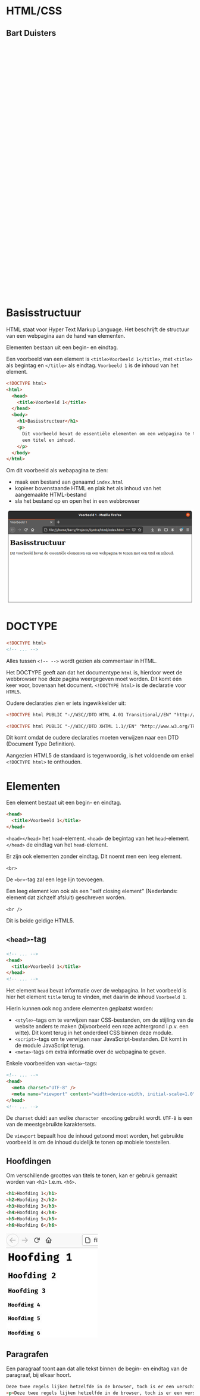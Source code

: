 <br/>
<br/>
<br/>
<br/>
<br/>
<br/>
<br/>
<br/>
<br/>
<br/>
<br/>

# HTML/CSS

## Bart Duisters

<br/>
<br/>
<br/>
<br/>
<br/>
<br/>
<br/>
<br/>
<br/>
<br/>
<br/>
<br/>
<br/>
<br/>
<br/>
<br/>
<br/>
<br/>
<br/>
<br/>
<br/>
<br/>
<br/>
<br/>
<br/>
<br/>
<br/>
<br/>
<br/>
<br/>
<br/>
<br/>
<br/>
<br/>
<br/>
<br/>
<br/>
<br/>
<br/>

# Basisstructuur

HTML staat voor Hyper Text Markup Language. Het beschrijft de structuur van een
webpagina aan de hand van elementen.

Elementen bestaan uit een begin- en eindtag.

Een voorbeeld van een element is `<title>Voorbeeld 1</title>`, met `<title>` als
begintag en `</title>` als eindtag. `Voorbeeld 1` is de inhoud van het element.

```html
<!DOCTYPE html>
<html>
  <head>
    <title>Voorbeeld 1</title>
  </head>
  <body>
    <h1>Basisstructuur</h1>
    <p>
      Dit voorbeeld bevat de essentiële elementen om een webpagina te tonen met
      een titel en inhoud.
    </p>
  </body>
</html>
```

Om dit voorbeeld als webapagina te zien:

- maak een bestand aan genaamd `index.html`
- kopieer bovenstaande HTML en plak het als inhoud van het aangemaakte HTML-bestand
- sla het bestand op en open het in een webbrowser

![voorbeeld-1](assets/voorbeeld-1.jpeg)

# DOCTYPE

```html
<!DOCTYPE html>
<!-- ... -->
```

Alles tussen `<!-- -->` wordt gezien als commentaar in HTML.

Het DOCTYPE geeft aan dat het documentype `html` is, hierdoor weet de webbrowser
hoe deze pagina weergegeven moet worden. Dit komt één keer voor,
bovenaan het document. `<!DOCTYPE html>` is de declaratie voor `HTML5`.

Oudere declaraties zien er iets ingewikkelder uit:

```html
<!DOCTYPE html PUBLIC "-//W3C//DTD HTML 4.01 Transitional//EN" "http://www.w3.org/TR/html4/loose.dtd">
```

```html
<!DOCTYPE html PUBLIC "-//W3C//DTD XHTML 1.1//EN" "http://www.w3.org/TR/xhtml11/DTD/xhtml11.dtd">
```

Dit komt omdat de oudere declaraties moeten verwijzen naar een DTD
(Document Type Definition).

Aangezien HTML5 de standaard is tegenwoordig, is het voldoende om enkel
`<!DOCTYPE html>` te onthouden.

# Elementen

Een element bestaat uit een begin- en eindtag.

```html
<head>
  <title>Voorbeeld 1</title>
</head>
```

`<head></head>` het `head`-element.
`<head>` de begintag van het `head`-element.
`</head>` de eindtag van het `head`-element.

Er zijn ook elementen zonder eindtag. Dit noemt men een leeg element.

`<br>`

De `<br>`-tag zal een lege lijn toevoegen.

Een leeg element kan ook als een "self closing element"
(Nederlands: element dat zichzelf afsluit) geschreven worden.

`<br />`

Dit is beide geldige HTML5.

## `<head>`-tag

```html
<!-- ... -->
<head>
  <title>Voorbeeld 1</title>
</head>
<!-- ... -->
```

Het element `head` bevat informatie over de webpagina. In het voorbeeld is hier
het element `title` terug te vinden, met daarin de inhoud `Voorbeeld 1`.

Hierin kunnen ook nog andere elementen geplaatst worden:

- `<style>`-tags om te verwijzen naar CSS-bestanden, om de stijling van de
  website anders te maken (bijvoorbeeld een roze achtergrond i.p.v. een witte).
  Dit komt terug in het onderdeel CSS binnen deze module.
- `<script>`-tags om te verwijzen naar JavaScript-bestanden. Dit komt in de
  module JavaScript terug.
- `<meta>`-tags om extra informatie over de webpagina te geven.

Enkele voorbeelden van `<meta>`-tags:

```html
<!-- ... -->
<head>
  <meta charset="UTF-8" />
  <meta name="viewport" content="width=device-width, initial-scale=1.0" />
</head>
<!-- ... -->
```

De `charset` duidt aan welke `character encoding` gebruikt wordt. `UTF-8` is
een van de meestgebruikte karaktersets.

De `viewport` bepaalt hoe de inhoud getoond moet worden, het gebruikte voorbeeld
is om de inhoud duidelijk te tonen op mobiele toestellen.

## Hoofdingen

Om verschillende groottes van titels te tonen, kan er gebruik gemaakt worden van
`<h1>` t.e.m. `<h6>`.

```html
<h1>Hoofding 1</h1>
<h2>Hoofding 2</h2>
<h3>Hoofding 3</h3>
<h4>Hoofding 4</h4>
<h5>Hoofding 5</h5>
<h6>Hoofding 6</h6>
```

![voorbeeld-2](assets/voorbeeld-2.jpeg)

## Paragrafen

Een paragraaf toont aan dat alle tekst binnen de begin- en eindtag van de
paragraaf, bij elkaar hoort.

```html
Deze twee regels lijken hetzelfde in de browser, toch is er een verschil!
<p>Deze twee regels lijken hetzelfde in de browser, toch is er een verschil!</p>
```

De tweede regel omschrijft voor de browser dat hetgeen getoond wordt, in de
context van een paragraaf is. De eerste regel toont gewoon een regel tekst.
De browser heeft geen informatie over wat de tekst voorstelt.

![voorbeeld-3](assets/voorbeeld-3.jpeg)

## Links

Via links, hyperlinks, kan verwezen worden naar andere elementen of
volledige andere pagina's.

```html
<a href="https://9gag.com/gag/a9W9WyL">Dit is de getoonde tekst.</a>
```

Merk op dat een link die nog niet bezocht is, blauw is. En zodra de link
bezocht is, wordt deze paars. Dit wordt automatisch afgehandeld.

![voorbeeld-4](assets/voorbeeld-4.jpeg)
![voorbeeld-5](assets/voorbeeld-5.jpeg)

## Afbeeldingen

```html
<img
  src="https://img-9gag-fun.9cache.com/photo/a9W9WyL_700bwp.webp"
  alt="Een meme van iemand"
/>
```

De `<img>`-tag is een leeg element. In het voorbeeld wordt geopteerd voor de
`self closing` variant.

`src` geeft de `source` (Nederlands: bron) aan waar de afbeelding gevonden kan
worden.

`alt` geeft de **alt**ernatieve tekst aan die getoond moet worden indien de
afbeelding te traag wordt ingeladen.

# Attributen

Elementen kunnen attributen bevatten. In de bovenstaande voorbeelden is dit
terug te vinden bij:

```html
<meta charset="UTF-8" />
<!-- charset is een attribuut met als waarde "UTF-8" -->

<meta name="viewport" content="width=device-width, initial-scale=1.0" />
<!-- name is een attribuut met als waarde "viewport" -->
<!-- content is een attribuut met als waarde "width=device-width, initial-scale=1.0" -->
```

```html
<a href="https://9gag.com/gag/a9W9WyL">Dit is de getoonde tekst.</a>
<!-- href is een attribuut met als waarde de locatie van de website -->
```

```html
<img
  src="https://img-9gag-fun.9cache.com/photo/a9W9WyL_700bwp.webp"
  alt="Een meme van iemand"
/>
<!-- src is een attribuut met als waarde de afbeelding die getoond moet worden -->
<!-- alt is een attribuut met als waarde de tekst die getoond moet worden -->
```

# Lijsten

Er zijn twee soorten lijsten:

- Lijsten met ordering (Engels: ordered list)
- Lijsten zonder ordering (Engels: unordered list)

**O**rdered **L**ist, `<ol>`-element wordt gebruikt om een lijst met nummers
te tonen.

**U**nordered **L**ist, `<ul>`-element wordt gebruikt om een lijst zonder
nummers te tonen.

In beide gevallen kan een item toegevoegd worden, een **L**ist **I**tem: `<li>`.

```html
<h1>Cursisten</h1>

<ul>
  <li>Kwik</li>
  <li>Kwek</li>
  <li>Kwak</li>
</ul>

<h1>Cursisten</h1>

<ol>
  <li>Kwik</li>
  <li>Kwek</li>
  <li>Kwak</li>
</ol>
```

# Tabellen

Een tabel is een samenstelling uit verschillende elementen.

`<table>`: tussen de begin- en eindtag van het `table`-element, staan de andere
element.
`<tr>`: **t**able **r**ow, dit geeft aan dat het om één rij van de tabel gaat.
`<th>`: **t**able **h**eader, dit geeft aan dat het om een hoofdingelement gaat.
`<td>`: **t**able **d**ata, dit geeft aan dat het om een gewone cel in de tabel
gaat.

De elementen `<th>` en `<td>` zijn beide één cel in de tabel. Maar het
`<th>`-element zal de inhoud vetgedrukt maken en centreren. Het `<td>`-element
zal de inhoud links centreren.

De randen van de tabel kunnen zichtbaar gemaakt worden met CSS, dit wordt later
bekeken.

```html
<table>
  <tr>
    <th>Voornaam</th>
    <th>Achternaam</th>
    <th>Leeftijd</th>
  </tr>
  <tr>
    <td>Bart</td>
    <td>Duisters</td>
    <td>29</td>
  </tr>
  <tr>
    <td>Mark</td>
    <td>Duisters</td>
    <td>29</td>
  </tr>
</table>
```

![voorbeeld-6](assets/voorbeeld-6.jpeg)

```html
<table>
  <tr>
    <th colspan="2">Naam</th>
    <th>Leeftijd</th>
  </tr>
  <tr>
    <td>Bart</td>
    <td rowspan="2">Duisters</td>
    <td>29</td>
  </tr>
  <tr>
    <td>Mark</td>
    <td>29</td>
  </tr>
</table>
```

![voorbeeld-7](assets/voorbeeld-7.jpeg)

De attributen 'colspan' en 'rowspan', geven aan hoeveel kolommen en rijen
gebruikt zullen worden door de data.

# Tekstopmaak

Het is mogelijk om de tekstopmaak te wijzigen met HTML-elementen.
Het is ook mogelijk om de tekstopmaak te wijzigen via CSS (module CSS).

```html
<b>b - bold / vetgedrukt</b>
```

```html
<strong>strong - belangrijke tekst</strong>
```

```html
<i>i - italic / cursief / schuingedrukt</i>
```

```html
<em>em - emphasized / benadrukt</em>
```

```html
sub <sub> subscript</sub> & sup <sup>superscript</sup>
```

```html
<mark>mark - markeren</mark>
```

```html
<del>del - delete / doorstreept</del>
```

```html
<ins>ins - insert / onderstreept</ins>
```

![voorbeeld-8](assets/voorbeeld-8.jpeg)

# Elementen: block & inline

Het is belangrijk om te begrijpen dat het plaatsen van HTML-elementen in een .html-bestand, niet aangeeft hoe de elementen getoond worden in de pagina die getoond wordt in de browser.

HTML-elementen hebben standaard een `display`-waarde. Er zijn twee mogelijke waarden: `block` en `inline`.

Het plaatsen van twee block-elementen onder elkaar of naast elkaar in het .html-bestand heeft niks te maken met hoe het getoond wordt in de browser. Ze worden onder elkaar getoond in de browser.

Het plaatsen van twee inline-elementen onder elkaar of naast elkaar in het .html-bestand heeft niks te maken met hoe het getoond wordt in de browser. Ze worden naast elkaar getoond in de browser.

## Block

Een element met als `display`-waarde `block` start altijd op een nieuwe regel en neemt de volledige beschikbare ruimte (links en rechts) in beslag.

Een voorbeeld is het `<div>`-element.

```html
<div>Eerste element</div>
<div>Tweede element</div>
```

![voorbeeld-9](assets/voorbeeld-9.jpeg)

Alle elementen met als `display`-waarde `block`:

`<address>`
`<article>`
`<aside>`
`<blockquote>`
`<canvas>`
`<dd>`
`<div>`
`<dl>`
`<dt>`
`<fieldset>`
`<figcaption>`
`<figure>`
`<footer>`
`<form>`
`<h1>-<h6>`
`<header>`
`<hr>`
`<li>`
`<main>`
`<nav>`
`<noscript>`
`<ol>`
`<p>`
`<pre>`
`<section>`
`<table>`
`<tfoot>`
`<ul>`
`<video>`

## Inline

Een element met als `display`-waarde `inline` plaatst de inhoud op dezelfde regel en neemt zo veel ruimte in als nodig is voor de inhoud.

Een voorbeeld is het `span`-element.

```html
<span>Eerste element</span> <span>Tweede element</span>
```

![voorbeeld-10](assets/voorbeeld-10.jpeg)

Alle elementen met als `display`-waarde `inline`:

`<a>`
`<abbr>`
`<acronym>`
`<b>`
`<bdo>`
`<big>`
`<br>`
`<button>`
`<cite>`
`<code>`
`<dfn>`
`<em>`
`<i>`
`<img>`
`<input>`
`<kbd>`
`<label>`
`<map>`
`<object>`
`<output>`
`<q>`
`<samp>`
`<script>`
`<select>`
`<small>`
`<span>`
`<strong>`
`<sub>`
`<sup>`
`<textarea>`
`<time>`
`<tt>`
`<var>`

# Semantische elementen

Vergelijk onderstaande HTML, bekijk specifiek de elementen in het `<body>`-element.

```html
<!DOCTYPE html>
<html lang="en">
  <head>
    <meta charset="UTF-8" />
    <meta name="viewport" content="width=device-width, initial-scale=1.0" />
    <title>Document</title>
  </head>

  <body>
    <div class="header">Een header</div>
    <div class="nav">
      <a href="#section1">Ga naar sectie 1</a>
      <a href="#section2">Ga naar sectie 2</a>
    </div>
    <div id="section1">
      <h1>Sectie 1</h1>
      <div>
        Lorem ipsum dolor sit amet, consectetur adipiscing elit. Fusce sit amet
        sem erat. Phasellus pellentesque nisl lorem, a lacinia dolor lacinia at.
        Maecenas interdum sapien ut tellus porttitor pellentesque. Nam nec risus
        vitae lacus porttitor porta. Fusce vitae dolor vel lorem aliquet
        porttitor varius ut odio. Nulla vel neque mi. Quisque et magna ut libero
        semper luctus. Phasellus interdum libero vel dolor tincidunt pulvinar.
        Curabitur commodo condimentum facilisis. Ut tempus tortor in sodales
        dapibus. Nam suscipit nisl non purus aliquam ornare. Donec vestibulum
        dignissim lorem, vitae venenatis enim finibus vel. Nulla scelerisque
        laoreet ligula et hendrerit. Sed ac porta ligula.
      </div>
    </div>
    <div id="section2">
      <h1>Sectie 2</h1>
      <div>
        Lorem ipsum dolor sit amet, consectetur adipiscing elit. Fusce sit amet
        sem erat. Phasellus pellentesque nisl lorem, a lacinia dolor lacinia at.
        Maecenas interdum sapien ut tellus porttitor pellentesque. Nam nec risus
        vitae lacus porttitor porta. Fusce vitae dolor vel lorem aliquet
        porttitor varius ut odio. Nulla vel neque mi. Quisque et magna ut libero
        semper luctus. Phasellus interdum libero vel dolor tincidunt pulvinar.
        Curabitur commodo condimentum facilisis. Ut tempus tortor in sodales
        dapibus. Nam suscipit nisl non purus aliquam ornare. Donec vestibulum
        dignissim lorem, vitae venenatis enim finibus vel. Nulla scelerisque
        laoreet ligula et hendrerit. Sed ac porta ligula.
      </div>
    </div>
    <div class="footer">Een footer</div>
  </body>
</html>
```

```html
<!DOCTYPE html>
<html lang="en">
  <head>
    <meta charset="UTF-8" />
    <meta name="viewport" content="width=device-width, initial-scale=1.0" />
    <title>Document</title>
  </head>

  <body>
    <header>Een header</header>
    <nav>
      <a href="#section1">Ga naar sectie 1</a>
      <a href="#section2">Ga naar sectie 2</a>
    </nav>
    <section id="section1">
      <h1>Sectie 1</h1>
      <p>
        Lorem ipsum dolor sit amet, consectetur adipiscing elit. Fusce sit amet
        sem erat. Phasellus pellentesque nisl lorem, a lacinia dolor lacinia at.
        Maecenas interdum sapien ut tellus porttitor pellentesque. Nam nec risus
        vitae lacus porttitor porta. Fusce vitae dolor vel lorem aliquet
        porttitor varius ut odio. Nulla vel neque mi. Quisque et magna ut libero
        semper luctus. Phasellus interdum libero vel dolor tincidunt pulvinar.
        Curabitur commodo condimentum facilisis. Ut tempus tortor in sodales
        dapibus. Nam suscipit nisl non purus aliquam ornare. Donec vestibulum
        dignissim lorem, vitae venenatis enim finibus vel. Nulla scelerisque
        laoreet ligula et hendrerit. Sed ac porta ligula.
      </p>
    </section>
    <section id="section2">
      <h1>Sectie 2</h1>
      <p>
        Lorem ipsum dolor sit amet, consectetur adipiscing elit. Fusce sit amet
        sem erat. Phasellus pellentesque nisl lorem, a lacinia dolor lacinia at.
        Maecenas interdum sapien ut tellus porttitor pellentesque. Nam nec risus
        vitae lacus porttitor porta. Fusce vitae dolor vel lorem aliquet
        porttitor varius ut odio. Nulla vel neque mi. Quisque et magna ut libero
        semper luctus. Phasellus interdum libero vel dolor tincidunt pulvinar.
        Curabitur commodo condimentum facilisis. Ut tempus tortor in sodales
        dapibus. Nam suscipit nisl non purus aliquam ornare. Donec vestibulum
        dignissim lorem, vitae venenatis enim finibus vel. Nulla scelerisque
        laoreet ligula et hendrerit. Sed ac porta ligula.
      </p>
    </section>
    <footer>Een footer</footer>
  </body>
</html>
```

Beide voorbeelden zijn geldige HTML. Het verschil is dat bij het eerste voorbeeld allemaal `<div>`-elementen gebruikt worden.
Bij het tweede voorbeeld worden allemaal `semantische` elementen gebruikt. `Semantisch element` betekent dat de naam van
een element, omschrijft wat het doel van het element is.

Semantische elementen zijn makkelijker te indexeren door zoekmachines. Potentieel zorgt dit voor betere SEO (Search Engine Optimization, Nederlands: zoekmachineoptimalisatie).

# Styling

HTML bevat de structuur van een pagina. CSS bevat de styling van een pagina.

CSS is een afkorting voor **C**ascading **S**tyle **S**heets. `Cascading` is wat
een waterval doet, het vloeit van een hoger gedeelte naar een lager gedeelte.

HTML verzorgt de elementen op een webpagina. CSS verzorgt hoe elementen getoond
worden.

Dit is beter te begrijpen met een voorbeeld, bekijk deze
[demo](https://www.w3schools.com/css/css_intro.asp). In de demo zijn vijf
variaties te zien van dezelfde HTML, met verschillende CSS.

## HTML-elementen

Sommige HTML-elementen voegen zelf styling toe. Om aan te tonen dat een
HTML-element nagebouwd kan worden, wordt er vertrokken vanuit een element
zonder styling en daarop wordt CSS toegepast om tot een gelijkaardig resultaat
te komen.

```html
<h1>Hoofding 1 met h1 element</h1>
<div>Hoofding 1 met CSS</div>
<div style="font-size: 32px; font-weight: 700;">Hoofding 1 met CSS</div>
```

![voorbeeld-11](assets/voorbeeld-11.jpeg)

## CSS koppelen

Er zijn drie manieren om CSS te koppelen aan een .html-bestand: `inline`, `internal` en `external`

```html
<!DOCTYPE html>
<html lang="en">
  <head>
    <meta charset="UTF-8" />
    <meta name="viewport" content="width=device-width, initial-scale=1.0" />
    <title>Document</title>

    <!-- Externe CSS -->
    <!-- Inoud van external.css
    .blauw {
        font-size: 28px;
        color: blue;
    }
    -->
    <link rel="stylesheet" type="text/css" href="external.css" />

    <!-- Interne CSS -->
    <style>
      div {
        font-size: 32px;
        color: red;
      }
    </style>
  </head>

  <body>
    <!-- 
        - Externe css wordt bekeken (omdat deze eerst wordt ingeladen in <head>)
            - Externe css heeft geen overeenkomende selector, er wordt niks toegepast
        - Interne css wordt bekeken (omdat deze als tweede wordt ingeladen in <head>)
            - Interne css heeft een overeenkomende selector: div
            - De styling `font-size: 28px;` en `color: red;` wordt toegepast
        - Inline css wordt toegepast (altijd als 'laatste')
            - Element bevat geen inline css, er wordt niks toegepast
    -->
    <div>Grote rode tekst</div>

    <!-- 
        - Externe css wordt bekeken (omdat deze eerst wordt ingeladen in <head>)
            - Externe css heeft geen overeenkomende selector, er wordt niks toegepast
        - Interne css wordt bekeken (omdat deze als tweede wordt ingeladen in <head>)
            - Interne css heeft een overeenkomende selector: div
            - De styling `font-size: 28px;` en `color: red;` wordt toegepast
        - Inline css wordt toegepast (altijd als 'laatste')
            - Element bevat inline css
            - De styling `font-size: 28px;` en `color: deeppink;` wordt toegepast
            - Dit overschrijft de eerder toegepaste `font-size: 28px;` en `color: red;`
    -->
    <div style="font-size: 28px; color: deeppink;">Grote roze tekst</div>

    <!--
        - Externe css wordt bekeken (omdat deze eerst wordt ingeladen in <head>)
            - Externe css heeft een overeenkomende selector: .blauw 
              (komt overeen met class='blauw')
            - De styling `font-size: 28px;` en `color: blue;` wordt toegepast
        - Interne css wordt bekeken (omdat deze als tweede wordt ingeladen in <head>)
            - De styling wordt NIET overschreven, een class-selector is specifieker 
              dan een element-selector
        - Inline css wordt toegepast (altijd als 'laatste')
            - Element bevat geen inline css, er wordt niks toegepast
    -->
    <div class="blauw">Grote blauwe tekst</div>
  </body>
</html>
```

Resultaat:

![voorbeeld-12](assets/voorbeeld-12.jpeg)

## Selectors

Bij inline css wordt de css direct toegepast op het element waar het style-attribuut op geplaatst wordt.

Bij internal en external css moet gebruik gemaakt worden van 'selectors' om te zorgen dat de css-regels
worden toegepast op bepaalde elementen.

### Element

De element selector selecteert **alle elementen** die overeenkomen met de naam van de selector.

```html
<!DOCTYPE html>
<html lang="en">
  <head>
    <meta charset="UTF-8" />
    <meta name="viewport" content="width=device-width, initial-scale=1.0" />
    <title>Document</title>
    <style>
      /* 
      * Dit selecteert ALLE elementen met de tag <body></body> 
      */
      body {
        /* Wijzig de achtergrondkleur naar zwart */
        background-color: black;
      }

      /* 
      * Dit selecteert ALLE elementen met de tag <div></div> 
      */
      div {
        /* Wijzig de achtergrondkleur naar roze (deeppink) */
        background-color: deeppink;
        /* Wijzig de margin (de witruimte rondom het element) naar 10px (standaard 0px) */
        margin: 10px 10px 10px 10px;
      }
    </style>
  </head>

  <body>
    <div>Eerste element</div>
    <div>Tweede element</div>
    <div>Derde element</div>
  </body>
</html>
```

![voorbeeld-13](assets/voorbeeld-13.jpeg)

### class

De class selector selecteert **alle elementen met de gedefinieerde class**.

```html
<!DOCTYPE html>
<html lang="en">
  <head>
    <meta charset="UTF-8" />
    <meta name="viewport" content="width=device-width, initial-scale=1.0" />
    <title>Document</title>
    <style>
      /* 
      * Dit selecteert ALLE elementen met class='roze'
      */
      .roze {
        /* Wijzig de achtergrondkleur naar roze (deeppink) */
        background-color: deeppink;
        /* Wijzig de margin (de witruimte rondom het element) naar 10px (standaard 0px) */
        margin: 10px 10px 10px 10px;
      }
    </style>
  </head>

  <body>
    <div class="roze">Eerste element</div>
    <div>Tweede element</div>
    <div>Derde element</div>
    <p class="roze">Vierde element</p>
  </body>
</html>
```

Merk op dat er een `.` voor de naam van de class staat in CSS. `class='roze'` op het element, wordt `.roze` in CSS.

![voorbeeld-14](assets/voorbeeld-14.jpeg)

### id

De class selector selecteert **alle elementen met de gedefinieerde identifier**.

**Let op**: Ook al is het mogelijk om meerdere elementen dezelfde identifier toe te kennen, het is **niet** de bedoeling om dit te doen.
Per pagina zou elke identifier uniek moeten zijn.

```html
<!DOCTYPE html>
<html lang="en">
  <head>
    <meta charset="UTF-8" />
    <meta name="viewport" content="width=device-width, initial-scale=1.0" />
    <title>Document</title>
    <style>
      /* 
      * Dit selecteert ALLE elementen met id='eerste'
      */
      #eerste {
        /* Wijzig de achtergrondkleur naar roze */
        background-color: deeppink;
        /* Wijzig de margin (de witruimte rondom het element) naar 10px (standaard 0px) */
        margin: 10px 10px 10px 10px;
      }

      /* 
      * Dit selecteert ALLE elementen met id='tweede'
      */
      #laatste {
        /* Wijzig de achtergrondkleur naar blauw */
        background-color: blue;
        /* Wijzig de margin (de witruimte rondom het element) naar 10px (standaard 0px) */
        margin: 10px 10px 10px 10px;
      }
    </style>
  </head>

  <body>
    <div id="eerste">Eerste element</div>
    <div>Tweede element</div>
    <div>Derde element</div>
    <p id="laatste">Vierde element</p>
  </body>
</html>
```

Merk op dat er een `#` voor de naam van de identifier staat in CSS. `id='roze'` op het element, wordt `.roze` in CSS.

![voorbeeld-15](assets/voorbeeld-15.jpeg)

# Projectstructuur

Er is geen vaste regel om de structuur van een project te bepalen.

Binnen deze cursus zal gebruikt gemaakt worden van een vaste structuur om een overzichtelijk project te behouden.

```
/
- index.html
- assets/
-- css/
--- styles.css
--- contact.css
--- about.css
--- ...
-- img/
--- selfie.jpg
--- duck.jpg
--- ...
- pages/
-- contact.html
-- about.html
-- ...
```

De `/` slaat terug op 'de root van het project'. In de root zelf bevindt zich de index.html, dit is de hoofdpagina van het project en zal altijd index.html noemen. In de map `assets` bevindt zich alles wat in het project gebruikt wordt: stylesheets (css), afbeeldingen (img) ... In de map `pages` bevinden zich alle extra pagina's. Wanneer er JavaScript bijkomt, zal dit komen in een map `js` in de map `assets`.


## JavaScript koppelen

<!-- Dit moet nog geschreven worden -->